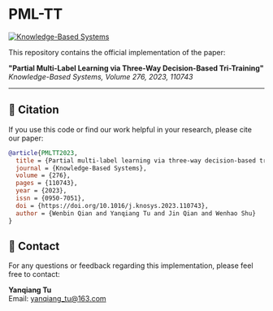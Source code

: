 
# PML-TT

[![Knowledge-Based Systems](https://img.shields.io/badge/Knowledge-based%20Systems)](https://doi.org/10.1016/j.knosys.2023.110743)

This repository contains the official implementation of the paper:

**"Partial Multi-Label Learning via Three-Way Decision-Based Tri-Training"**  
*Knowledge-Based Systems, Volume 276, 2023, 110743*

---

## 📄 Citation

If you use this code or find our work helpful in your research, please cite our paper:

```bibtex
@article{PMLTT2023,
  title = {Partial multi-label learning via three-way decision-based tri-training},
  journal = {Knowledge-Based Systems},
  volume = {276},
  pages = {110743},
  year = {2023},
  issn = {0950-7051},
  doi = {https://doi.org/10.1016/j.knosys.2023.110743},
  author = {Wenbin Qian and Yanqiang Tu and Jin Qian and Wenhao Shu}
}
```



## 📧 Contact

For any questions or feedback regarding this implementation, please feel free to contact:

**Yanqiang Tu**  
Email: [yanqiang_tu@163.com](mailto:yanqiang_tu@163.com)




